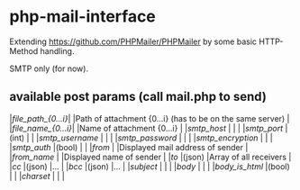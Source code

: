 # php-mail-interface

Extending https://github.com/PHPMailer/PHPMailer by some basic HTTP-Method handling.

SMTP only (for now).

## available post params (call mail.php to send)

|*file_path_{0...i}*|       |Path of attachment {0...i} (has to be on the same server)  |
|*file_name_{0...i}*|       |Name of attachment {0...i}                                 |
|*smtp_host*        |       |                                                           |
|*smtp_port*        |(int)  |                                                           |
|*smtp_username*    |       |                                                           |
|*smtp_password*    |       |                                                           |
|*smtp_encryption*  |       |                                                           |
|*smtp_auth*        |(bool) |                                                           |
|*from*             |       |Displayed mail address of sender                           |
|*from_name*        |       |Displayed name of sender                                   |
|*to*               |(json) |Array of all receivers                                     |
|*cc*               |(json) |...                                                        |
|*bcc*              |(json) |...                                                        |
|*subject*          |       |                                                           |
|*body*             |       |                                                           |
|*body_is_html*     |(bool) |                                                           |
|*charset*          |       |                                                           |
